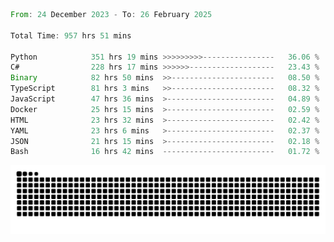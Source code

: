 <!--START_SECTION:waka-->

```rust
From: 24 December 2023 - To: 26 February 2025

Total Time: 957 hrs 51 mins

Python            351 hrs 19 mins >>>>>>>>>----------------   36.06 %
C#                228 hrs 17 mins >>>>>>-------------------   23.43 %
Binary            82 hrs 50 mins  >>-----------------------   08.50 %
TypeScript        81 hrs 3 mins   >>-----------------------   08.32 %
JavaScript        47 hrs 36 mins  >------------------------   04.89 %
Docker            25 hrs 15 mins  >------------------------   02.59 %
HTML              23 hrs 32 mins  >------------------------   02.42 %
YAML              23 hrs 6 mins   >------------------------   02.37 %
JSON              21 hrs 15 mins  >------------------------   02.18 %
Bash              16 hrs 42 mins  -------------------------   01.72 %
```

<!--END_SECTION:waka-->


<picture>
  <source media="(prefers-color-scheme: dark)" srcset="https://raw.githubusercontent.com/jeerawut97/jeerawut97/output/github-contribution-grid-snake.svg">
  <img alt="github contribution grid snake animation" src="https://raw.githubusercontent.com/jeerawut97/jeerawut97/output/github-contribution-grid-snake.svg">
</picture>
